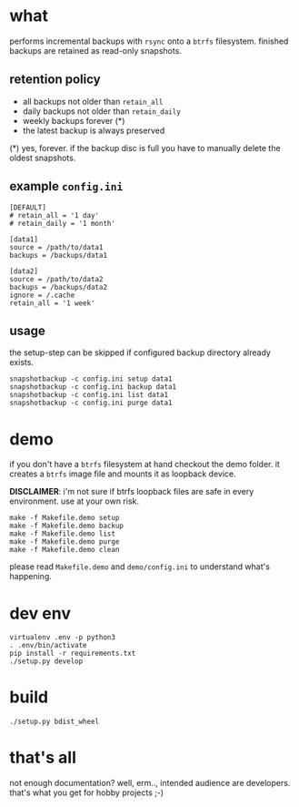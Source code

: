 what
==

performs incremental backups with `rsync` onto a `btrfs` filesystem.
finished backups are retained as read-only snapshots.


retention policy
--

- all backups not older than `retain_all`
- daily backups not older than `retain_daily`
- weekly backups forever (*)
- the latest backup is always preserved

(*) yes, forever. if the backup disc is full you have to manually delete the oldest snapshots.


example `config.ini`
--

```
[DEFAULT]
# retain_all = '1 day'
# retain_daily = '1 month'

[data1]
source = /path/to/data1
backups = /backups/data1

[data2]
source = /path/to/data2
backups = /backups/data2
ignore = /.cache
retain_all = '1 week'
```


usage
--

the setup-step can be skipped if configured backup directory already exists.

```
snapshotbackup -c config.ini setup data1
snapshotbackup -c config.ini backup data1
snapshotbackup -c config.ini list data1
snapshotbackup -c config.ini purge data1
```


demo
==

if you don't have a `btrfs` filesystem at hand checkout the demo folder.
it creates a `btrfs` image file and mounts it as loopback device.

**DISCLAIMER**: i'm not sure if btrfs loopback files are safe in every environment. use at your own risk.

```
make -f Makefile.demo setup
make -f Makefile.demo backup
make -f Makefile.demo list
make -f Makefile.demo purge
make -f Makefile.demo clean
```

please read `Makefile.demo` and `demo/config.ini` to understand what's happening.


dev env
==

```
virtualenv .env -p python3
. .env/bin/activate
pip install -r requirements.txt
./setup.py develop
```


build
==

```
./setup.py bdist_wheel
```


that's all
==

not enough documentation? well, erm.., intended audience are developers.
that's what you get for hobby projects ;-)

